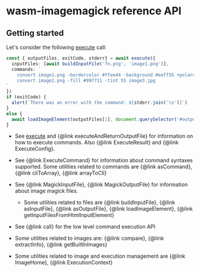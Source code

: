 <!-- readme for apidocs -->

# wasm-imagemagick reference API

## Getting started

Let's consider the following [execute](https://github.com/KnicKnic/WASM-ImageMagick/tree/sample-sinteractive-/apidocs#execute) call:

```ts
const { outputFiles, exitCode, stderr} = await execute({
  inputFiles: [await buildInputFile('fn.png', 'image1.png')],
  commands: `
    convert image1.png -bordercolor #ffee44 -background #eeff55 +polaroid image2.png
    convert image2.png -fill #997711 -tint 55 image3.jpg
`
})
if (exitCode) {
  alert(`There was an error with the command: ${stderr.join('\n')}`)
}
else {
  await loadImageElement(outputFiles[1], document.querySelector('#outputImage'))
}
```

 * See [execute](https://github.com/KnicKnic/WASM-ImageMagick/tree/sample-sinteractive-/apidocs#execute) and {@link executeAndReturnOutputFile} for information on how to execute commands. Also {@link ExecuteResult} and {@link ExecuteConfig}. 

 * See {@link ExecuteCommand} for information about command syntaxes supported. Some utilities related to commands are {@link asCommand}, {@link cliToArray}, {@link arrayToCli}

 * See {@link MagickInputFile}, {@link MagickOutputFile} for information about image magick files. 
 
   * Some utilities related to files are {@link buildInputFile}, {@link asInputFile}, {@link asOutputFile}, {@link loadImageElement}, {@link  getInputFilesFromHtmlInputElement}

 * See {@link call} for the low level command execution API

 * Some utilities related to images are: {@link compare}, {@link extractInfo}, {@link getBuiltInImages}

 * Some utilities related to image and execution management are {@link ImageHome}, {@link ExecutionContext}

 